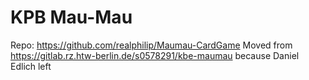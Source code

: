 # KPB Mau-Mau

Repo: https://github.com/realphilip/Maumau-CardGame
Moved from https://gitlab.rz.htw-berlin.de/s0578291/kbe-maumau because Daniel Edlich left

